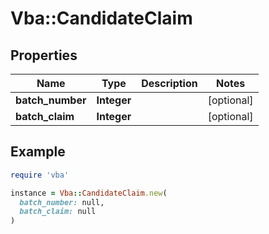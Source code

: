 # Vba::CandidateClaim

## Properties

| Name | Type | Description | Notes |
| ---- | ---- | ----------- | ----- |
| **batch_number** | **Integer** |  | [optional] |
| **batch_claim** | **Integer** |  | [optional] |

## Example

```ruby
require 'vba'

instance = Vba::CandidateClaim.new(
  batch_number: null,
  batch_claim: null
)
```

